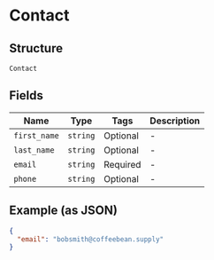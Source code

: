 
# Contact

## Structure

`Contact`

## Fields

| Name | Type | Tags | Description |
|  --- | --- | --- | --- |
| `first_name` | `string` | Optional | - |
| `last_name` | `string` | Optional | - |
| `email` | `string` | Required | - |
| `phone` | `string` | Optional | - |

## Example (as JSON)

```json
{
  "email": "bobsmith@coffeebean.supply"
}
```

